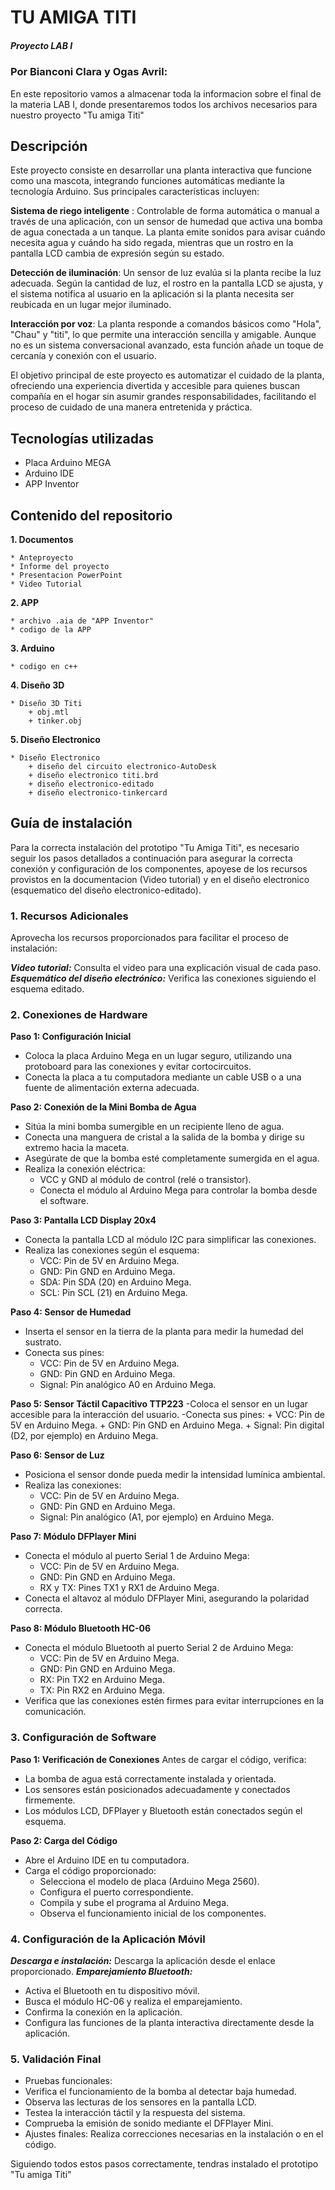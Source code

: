 # TU AMIGA TITI
##### Proyecto LAB I 
### Por Bianconi Clara y Ogas Avril:
En este repositorio vamos a almacenar toda la informacion sobre el final de la materia LAB I, donde presentaremos todos los archivos necesarios para nuestro proyecto "Tu amiga Titi"

## Descripción

Este proyecto consiste en desarrollar una planta interactiva que funcione como una mascota, integrando funciones automáticas mediante la tecnología Arduino. Sus principales características incluyen:

**Sistema de riego inteligente** : Controlable de forma automática o manual a través de una aplicación, con un sensor de humedad que activa una bomba de agua conectada a un tanque. La planta emite sonidos para avisar cuándo necesita agua y cuándo ha sido regada, mientras que un rostro en la pantalla LCD cambia de expresión según su estado.

**Detección de iluminación**: Un sensor de luz evalúa si la planta recibe la luz adecuada. Según la cantidad de luz, el rostro en la pantalla LCD se ajusta, y el sistema notifica al usuario en la aplicación si la planta necesita ser reubicada en un lugar mejor iluminado.

**Interacción por voz**: La planta responde a comandos básicos como "Hola", "Chau" y "titi", lo que permite una interacción sencilla y amigable. Aunque no es un sistema conversacional avanzado, esta función añade un toque de cercanía y conexión con el usuario.

El objetivo principal de este proyecto es automatizar el cuidado de la planta, ofreciendo una experiencia divertida y accesible para quienes buscan compañía en el hogar sin asumir grandes responsabilidades, facilitando el proceso de cuidado de una manera entretenida y práctica.

## Tecnologías utilizadas
* Placa Arduino MEGA
* Arduino IDE
* APP Inventor

## Contenido del repositorio
**1. Documentos**

    * Anteproyecto 
    * Informe del proyecto
    * Presentacion PowerPoint 
    * Video Tutorial
    
**2. APP**

    * archivo .aia de "APP Inventor"
    * codigo de la APP 

**3. Arduino**

    * codigo en c++

**4. Diseño 3D**

    * Diseño 3D Titi
        + obj.mtl
        + tinker.obj

**5. Diseño Electronico**

    * Diseño Electronico
        + diseño del circuito electronico-AutoDesk
        + diseño electronico titi.brd
        + diseño electronico-editado
        + diseño electronico-tinkercard

## Guía de instalación 
Para la correcta instalación del prototipo "Tu Amiga Titi", es necesario seguir los pasos detallados a continuación para asegurar la correcta conexión y configuración de los componentes, apoyese de los recursos provistos en la documentacion (Video tutorial) y en el diseño electronico (esquematico del diseño electronico-editado). 

### 1. Recursos Adicionales
Aprovecha los recursos proporcionados para facilitar el proceso de instalación:

***Video tutorial:*** Consulta el video para una explicación visual de cada paso.
***Esquemático del diseño electrónico:*** Verifica las conexiones siguiendo el esquema editado.

### 2. Conexiones de Hardware

**Paso 1: Configuración Inicial**

- Coloca la placa Arduino Mega en un lugar seguro, utilizando una protoboard para las conexiones y evitar cortocircuitos.
- Conecta la placa a tu computadora mediante un cable USB o a una fuente de alimentación externa adecuada.

**Paso 2: Conexión de la Mini Bomba de Agua**
- Sitúa la mini bomba sumergible en un recipiente lleno de agua.
- Conecta una manguera de cristal a la salida de la bomba y dirige su extremo hacia la maceta.
- Asegúrate de que la bomba esté completamente sumergida en el agua.
- Realiza la conexión eléctrica:
    + VCC y GND al módulo de control (relé o transistor).
    + Conecta el módulo al Arduino Mega para controlar la bomba desde el software.

**Paso 3: Pantalla LCD Display 20x4**
- Conecta la pantalla LCD al módulo I2C para simplificar las conexiones.
- Realiza las conexiones según el esquema:
    + VCC: Pin de 5V en Arduino Mega.
    + GND: Pin GND en Arduino Mega.
    + SDA: Pin SDA (20) en Arduino Mega.
    + SCL: Pin SCL (21) en Arduino Mega.

**Paso 4: Sensor de Humedad**
- Inserta el sensor en la tierra de la planta para medir la humedad del sustrato.
- Conecta sus pines:
    + VCC: Pin de 5V en Arduino Mega.
    + GND: Pin GND en Arduino Mega.
    + Signal: Pin analógico A0 en Arduino Mega.

**Paso 5: Sensor Táctil Capacitivo TTP223**
-Coloca el sensor en un lugar accesible para la interacción del usuario.
-Conecta sus pines:
    + VCC: Pin de 5V en Arduino Mega.
    + GND: Pin GND en Arduino Mega.
    + Signal: Pin digital (D2, por ejemplo) en Arduino Mega.

**Paso 6: Sensor de Luz**
- Posiciona el sensor donde pueda medir la intensidad lumínica ambiental.
- Realiza las conexiones:
    + VCC: Pin de 5V en Arduino Mega.
    + GND: Pin GND en Arduino Mega.
    + Signal: Pin analógico (A1, por ejemplo) en Arduino Mega.

**Paso 7: Módulo DFPlayer Mini**
- Conecta el módulo al puerto Serial 1 de Arduino Mega:
    + VCC: Pin de 5V en Arduino Mega.
    + GND: Pin GND en Arduino Mega.
    + RX y TX: Pines TX1 y RX1 de Arduino Mega.
- Conecta el altavoz al módulo DFPlayer Mini, asegurando la polaridad correcta.

**Paso 8: Módulo Bluetooth HC-06**
- Conecta el módulo Bluetooth al puerto Serial 2 de Arduino Mega:
    + VCC: Pin de 5V en Arduino Mega.
    + GND: Pin GND en Arduino Mega.
    + RX: Pin TX2 en Arduino Mega.
    + TX: Pin RX2 en Arduino Mega.
- Verifica que las conexiones estén firmes para evitar interrupciones en la comunicación.

### 3. Configuración de Software

**Paso 1: Verificación de Conexiones**
Antes de cargar el código, verifica:

- La bomba de agua está correctamente instalada y orientada.
- Los sensores están posicionados adecuadamente y conectados firmemente.
- Los módulos LCD, DFPlayer y Bluetooth están conectados según el esquema.

**Paso 2: Carga del Código**
- Abre el Arduino IDE en tu computadora.
- Carga el código proporcionado:
    + Selecciona el modelo de placa (Arduino Mega 2560).
    + Configura el puerto correspondiente.
    + Compila y sube el programa al Arduino Mega.
    + Observa el funcionamiento inicial de los componentes.

### 4. Configuración de la Aplicación Móvil
***Descarga e instalación:*** Descarga la aplicación desde el enlace proporcionado.
***Emparejamiento Bluetooth:***
- Activa el Bluetooth en tu dispositivo móvil.
- Busca el módulo HC-06 y realiza el emparejamiento.
- Confirma la conexión en la aplicación.
- Configura las funciones de la planta interactiva directamente desde la aplicación.

### 5. Validación Final
- Pruebas funcionales:
- Verifica el funcionamiento de la bomba al detectar baja humedad.
- Observa las lecturas de los sensores en la pantalla LCD.
- Testea la interacción táctil y la respuesta del sistema.
- Comprueba la emisión de sonido mediante el DFPlayer Mini.
- Ajustes finales: Realiza correcciones necesarias en la instalación o en el código.

Siguiendo todos estos pasos correctamente, tendras instalado el prototipo "Tu amiga Titi"
